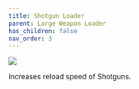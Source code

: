 ```yaml
---
title: Shotgun Loader
parent: Large Weapon Loader
has_children: false
nav_order: 3
---
```


![](https://bungie.net/common/destiny2_content/icons/882b96bc26f749c29f70fbb12efc8c5b.png)

Increases reload speed of Shotguns.
